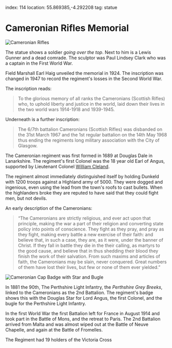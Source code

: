 index: 114
location: 55.869385,-4.292208
tag: statue

# Cameronian Rifles Memorial

![Cameronian Rifles](cameronian-rifles-monument.jpg)

The statue shows a soldier _going over the top_. Next to him is a
Lewis Gunner and a dead comrade. The sculptor was Paul Lindsey Clark
who was a captain in the First World War.

Field Marshall Earl Haig unveiled the memorial in 1924. The
inscription was changed in 1947 to record the regiment's losses
in the Second World War.

The inscription reads:

> To the glorious memory of all ranks the Cameronians (Scottish
> Rifles) who, to uphold liberty and justice in the world, laid down
> their lives in the two world wars 1914-1918 and 1939-1945.

Underneath is a further inscription:

> The 6/7th battalion Cameronians (Scottish Rifles) was disbanded on
> the 31st March 1967 and the 1st regular battalion on the 14th May
> 1968 thus ending the regiments long military association with the
> City of Glasgow.

The Cameronian regiment was first formed in 1689 at Douglas Dale in
Lanarkshire. The regiment's first Colonel was the 18 year old Earl of
Angus, supported by Lieutenant Colonel
[William Cleland](/wiki/William_Cleland).

The regiment almost immediately distinguished itself by holding
Dunkeld with 1200 troops against a Highland army of 5000. They were
dogged and ingenious, even using the lead from the town's roofs to
cast bullets. When the highlanders broke they are reputed to
have said that they could fight men, but not devils.

An early description of the Cameronians:

> “The Cameronians are strictly religious, and ever act upon that
> principle, making the war a part of their religion and converting
> state policy into points of conscience. They fight as they pray, and
> pray as they fight, making every battle a new exercise of their
> faith: and believe that, in such a case, they are, as it were, under
> the banner of Christ. If they fall in battle they die in the their
> calling, as martyrs to the good cause, and believe that in thus
> shedding their blood they finish the work of their salvation. From
> such maxims and articles of faith, the Cameronians may be slain,
> never conquered. Great numbers of them have lost their lives, but
> few or none of them ever yielded.”

![Cameronian Cap Badge with Star and Bugle](cameronian-badge.gif)

In 1881 the 90th, The Perthshire Light Infantry, the _Perthshire Grey
Breeks_, linked to the Cameronians as the 2nd Battalion. The
regiment's badge shows this with the Douglas Star for Lord Angus, the
first Colonel, and the bugle for the Perthshire Light Infantry.

In the first World War the first Battalion left for France in August
1914 and took part in the Battle of Mons, and the retreat to Paris.
The 2nd Battalion arrived from Malta and was almost wiped out at the
Battle of Neuve Chapelle, and again at the Battle of Fromelles.

The Regiment had 19 holders of the Victoria Cross

